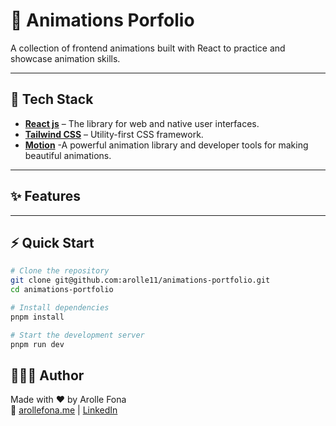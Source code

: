 # 🚀 Animations Porfolio

A collection of frontend animations built with React to practice and showcase animation skills.

---

## 🧰 Tech Stack

- [**React js**](https://react.dev/) – The library for web and native user interfaces.
- [**Tailwind CSS**](https://tailwindcss.com/) – Utility-first CSS framework.
- [**Motion**](https://motion.dev/) -A powerful animation library and developer tools for making beautiful animations.

---

## ✨ Features

---

## ⚡ Quick Start

```bash
# Clone the repository
git clone git@github.com:arolle11/animations-portfolio.git
cd animations-portfolio

# Install dependencies
pnpm install

# Start the development server
pnpm run dev

```

## 👩🏽‍💻 Author

Made with ❤️ by Arolle Fona  
🔗 [arollefona.me](https://arollefona.me) | [LinkedIn](https://www.linkedin.com/in/arolle-fona-300705188)
